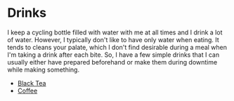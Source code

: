 # Drinks

I keep a cycling bottle filled with water with me at all times and I drink a
lot of water. However, I typically don't like to have only water when eating.
It tends to cleans your palate, which I don't find desirable during a meal when
I'm taking a drink after each bite. So, I have a few simple drinks that I can
usually either have prepared beforehand or make them during downtime while
making something.

* [Black Tea](/content/recipes/black-tea.md)
* [Coffee](/content/recipes/coffee.md)
